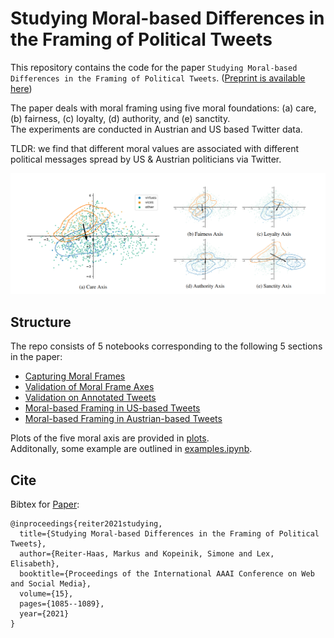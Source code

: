 # Studying Moral-based Differences in the Framing of Political Tweets

This repository contains the code for the paper `Studying Moral-based Differences in the Framing of Political Tweets`. ([Preprint is available here](https://arxiv.org/abs/2103.11853))

The paper deals with moral framing using five moral foundations: (a) care, (b) fairness, (c) loyalty, (d) authority, and (e) sanctity.  
The experiments are conducted in Austrian and US based Twitter data.  

TLDR: we find that different moral values are associated with different political messages spread by US & Austrian politicians via Twitter.

![Preview](preview.png)

## Structure

The repo consists of 5 notebooks corresponding to the following 5 sections in the paper:
- [Capturing Moral Frames](frame_axis.ipynb)
- [Validation of Moral Frame Axes](1_validation_of_moral_frame_axes.ipynb)
- [Validation on Annotated Tweets](2_validation_on_annotated_tweets.ipynb)
- [Moral-based Framing in US-based Tweets](3_moral_based_framing_in_us_based_tweets.ipynb)
- [Moral-based Framing in Austrian-based Tweets](4_moral_based_framing_in_austrian_based_tweets.ipynb)

Plots of the five moral axis are provided in [plots](plots/).  
Additonally, some example are outlined in [examples.ipynb](examples.ipynb).

## Cite

Bibtex for [Paper](https://ojs.aaai.org/index.php/ICWSM/article/view/18135):

```
@inproceedings{reiter2021studying,
  title={Studying Moral-based Differences in the Framing of Political Tweets},
  author={Reiter-Haas, Markus and Kopeinik, Simone and Lex, Elisabeth},
  booktitle={Proceedings of the International AAAI Conference on Web and Social Media},
  volume={15},
  pages={1085--1089},
  year={2021}
}
```
